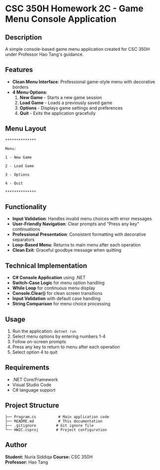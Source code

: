 # CSC 350H Homework 2C - Game Menu Console Application

## Description
A simple console-based game menu application created for CSC 350H under Professor Hao Tang's guidance.

## Features
- **Clean Menu Interface**: Professional game-style menu with decorative borders
- **4 Menu Options**:
  1. **New Game** - Starts a new game session
  2. **Load Game** - Loads a previously saved game
  3. **Options** - Displays game settings and preferences
  4. **Quit** - Exits the application gracefully

## Menu Layout
```
**************

Menu:

1 - New Game

2 - Load Game

3 - Options

4 - Quit

**************
```

## Functionality
- **Input Validation**: Handles invalid menu choices with error messages
- **User-Friendly Navigation**: Clear prompts and "Press any key" continuations
- **Professional Presentation**: Consistent formatting with decorative separators
- **Loop-Based Menu**: Returns to main menu after each operation
- **Clean Exit**: Graceful goodbye message when quitting

## Technical Implementation
- **C# Console Application** using .NET
- **Switch-Case Logic** for menu option handling
- **While Loop** for continuous menu display
- **Console.Clear()** for clean screen transitions
- **Input Validation** with default case handling
- **String Comparison** for menu choice processing

## Usage
1. Run the application: `dotnet run`
2. Select menu options by entering numbers 1-4
3. Follow on-screen prompts
4. Press any key to return to menu after each operation
5. Select option 4 to quit

## Requirements
- .NET Core/Framework
- Visual Studio Code
- C# language support

## Project Structure
```
├── Program.cs          # Main application code
├── README.md           # This documentation
├── .gitignore         # Git ignore file
└── HW2C.csproj        # Project configuration
```

## Author
**Student:** Nuria Siddiqa
**Course:** CSC 350H  
**Professor:** Hao Tang  
